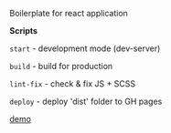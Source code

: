 Boilerplate for react application

**Scripts**

`start` - development mode (dev-server) 

`build` - build for production

`lint-fix` - check & fix JS + SCSS

`deploy` - deploy 'dist' folder to GH pages

[demo](https://ivadimko.github.io/react-app/)
